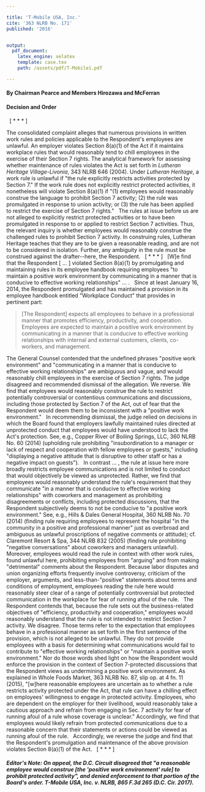 ```yaml
---

title: 'T-Mobile USA, Inc.'
cite: '363 NLRB No. 171'
published: '2016'


output:
  pdf_document:
    latex_engine: xelatex
    template: case.tex
    path: /assets/pdf/T-Mobile1.pdf

---
```


#### By Chairman Pearce and Members Hirozawa and McFerran

#### Decision and Order
 
[ * * * ]

The consolidated complaint alleges that numerous provisions in written work rules and policies applicable to the Respondent's employees are unlawful. An employer violates Section 8(a)(1) of the Act if it maintains workplace rules that would reasonably tend to chill employees in the exercise of their Section 7 rights. The analytical framework for assessing whether maintenance of rules violates the Act is set forth in _Lutheran Heritage Village-Livonia_, 343 NLRB 646 (2004). Under _Lutheran Heritage_, a work rule is unlawful if "the rule explicitly restricts activities protected by Section 7." If the work rule does not explicitly restrict protected activities, it nonetheless will violate Section 8(a)(1) if "(1) employees would reasonably construe the language to prohibit Section 7 activity; (2) the rule was promulgated in response to union activity; or (3) the rule has been applied to restrict the exercise of Section 7 rights."
 
The rules at issue before us are not alleged to explicitly restrict protected activities or to have been promulgated in response to or applied to restrict Section 7 activities. Thus, the relevant inquiry is whether employees would reasonably construe the challenged rules to prohibit Section 7 activity. In construing rules, Lutheran Heritage teaches that they are to be given a reasonable reading, and are not to be considered in isolation. Further, any ambiguity in the rule must be construed against the drafter--here, the Respondent.
 
[ * * * ]
 
[W]e find that the Respondent [ … ] violated Section 8(a)(1) by promulgating and maintaining rules in its employee handbook requiring employees "to maintain a positive work environment by communicating in a manner that is conducive to effective working relationships" … .
 
Since at least January 16, 2014, the Respondent promulgated and has maintained a provision in its employee handbook entitled "Workplace Conduct" that provides in pertinent part:

> [The Respondent] expects all employees to behave in a professional manner that promotes efficiency, productivity, and cooperation. Employees are expected to maintain a positive work environment by communicating in a manner that is conducive to effective working relationships with internal and external customers, clients, co-workers, and management.

The General Counsel contended that the undefined phrases "positive work environment" and "communicating in a manner that is conducive to effective working relationships" are ambiguous and vague, and would reasonably chill employees in the exercise of Section 7 rights. The judge disagreed and recommended dismissal of the allegation. We reverse. We find that employees would reasonably construe the rule to restrict potentially controversial or contentious communications and discussions, including those protected by Section 7 of the Act, out of fear that the Respondent would deem them to be inconsistent with a "positive work environment."
 
In recommending dismissal, the judge relied on decisions in which the Board found that employers lawfully maintained rules directed at unprotected conduct that employees would have understood to lack the Act's protection. See, e.g., Copper River of Boiling Springs, LLC, 360 NLRB No. 60 (2014) (upholding rule prohibiting "insubordination to a manager or lack of respect and cooperation with fellow employees or guests," including "displaying a negative attitude that is disruptive to other staff or has a negative impact on guests").
 
In contrast … , the rule at issue here more broadly restricts employee communications and is not limited to conduct that would objectively be viewed as unprotected. Rather, we find that employees would reasonably understand the rule's requirement that they communicate "in a manner that is conducive to effective working relationships" with coworkers and management as prohibiting disagreements or conflicts, including protected discussions, that the Respondent subjectively deems to not be conducive to "a positive work environment." See, e.g., Hills & Dales General Hospital, 360 NLRB No. 70 (2014) (finding rule requiring employees to represent the hospital "in the community in a positive and professional manner" just as overbroad and ambiguous as unlawful proscriptions of negative comments or attitude); cf. Claremont Resort & Spa, 344 NLRB 832 (2005) (finding rule prohibiting "negative conversations" about coworkers and managers unlawful). Moreover, employees would read the rule in context with other work rules, found unlawful here, prohibiting employees from "arguing" and from making "detrimental" comments about the Respondent. Because labor disputes and union organizing efforts frequently involve controversy, criticism of the employer, arguments, and less-than-"positive" statements about terms and conditions of employment, employees reading the rule here would reasonably steer clear of a range of potentially controversial but protected communication in the workplace for fear of running afoul of the rule.
 
The Respondent contends that, because the rule sets out the business-related objectives of "efficiency, productivity and cooperation," employees would reasonably understand that the rule is not intended to restrict Section 7 activity. We disagree. Those terms refer to the expectation that employees behave in a professional manner as set forth in the first sentence of the provision, which is not alleged to be unlawful. They do not provide employees with a basis for determining what communications would fail to contribute to "effective working relationships" or "maintain a positive work environment." Nor do those words shed light on how the Respondent would enforce the provision in the context of Section 7-protected discussions that the Respondent views as undermining a positive work environment. As explained in Whole Foods Market, 363 NLRB No. 87, slip op. at 4 fn. 11 (2015), "[w]here reasonable employees are uncertain as to whether a rule restricts activity protected under the Act, that rule can have a chilling effect on employees' willingness to engage in protected activity. Employees, who are dependent on the employer for their livelihood, would reasonably take a cautious approach and refrain from engaging in Sec. 7 activity for fear of running afoul of a rule whose coverage is unclear." Accordingly, we find that employees would likely refrain from protected communications due to a reasonable concern that their statements or actions could be viewed as running afoul of the rule.
 
Accordingly, we reverse the judge and find that the Respondent's promulgation and maintenance of the above provision violates Section 8(a)(1) of the Act.
 
[ * * * ]


##### Editor's Note: On appeal, the D.C. Circuit disagreed that "a reasonable employee would construe [the 'positive work environment' rule] to prohibit protected activity", and denied enforcement to that portion of the Board's order. T-Mobile USA, Inc. v. NLRB, 865 F.3d 265 (D.C. Cir. 2017).

